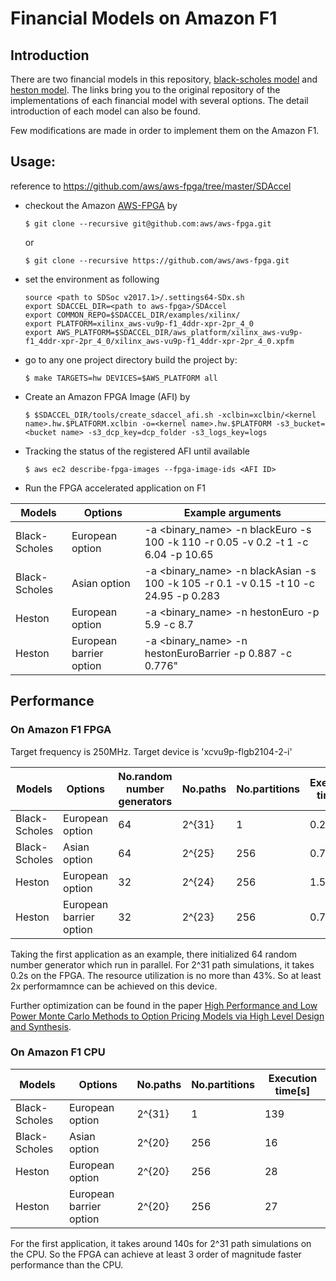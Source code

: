 # Financial Models on Amazon F1
## Introduction
There are two financial models in this repository, [black-scholes model](https://github.com/KitAway/BlackScholes_MonteCarlo) and [heston model](https://github.com/KitAway/HestonModel_MonteCarlo). The links bring you to the original repository of the implementations of each financial model with several options. The detail introduction of each model can also be found. 

Few modifications are made in order to implement them on the Amazon F1.  

## Usage: 
reference to https://github.com/aws/aws-fpga/tree/master/SDAccel
- checkout the Amazon [AWS-FPGA](https://github.com/aws/aws-fpga) by
    ```
    $ git clone --recursive git@github.com:aws/aws-fpga.git
    ```
  or
    ```
    $ git clone --recursive https://github.com/aws/aws-fpga.git
    ```
- set the environment as following
  ```
  source <path to SDSoc v2017.1>/.settings64-SDx.sh
  export SDACCEL_DIR=<path to aws-fpga>/SDAccel
  export COMMON_REPO=$SDACCEL_DIR/examples/xilinx/
  export PLATFORM=xilinx_aws-vu9p-f1_4ddr-xpr-2pr_4_0
  export AWS_PLATFORM=$SDACCEL_DIR/aws_platform/xilinx_aws-vu9p-f1_4ddr-xpr-2pr_4_0/xilinx_aws-vu9p-f1_4ddr-xpr-2pr_4_0.xpfm
  ```
- go to any one project directory build the project by:
  ```
  $ make TARGETS=hw DEVICES=$AWS_PLATFORM all
  ```
 - Create an Amazon FPGA Image (AFI) by 
   ```
   $ $SDACCEL_DIR/tools/create_sdaccel_afi.sh -xclbin=xclbin/<kernel name>.hw.$PLATFORM.xclbin -o=<kernel name>.hw.$PLATFORM -s3_bucket=<bucket name> -s3_dcp_key=dcp_folder -s3_logs_key=logs
   ```
 - Tracking the status of the registered AFI until available
   ```
   $ aws ec2 describe-fpga-images --fpga-image-ids <AFI ID>
   ```
 - Run the FPGA accelerated application on F1

| Models | Options | Example arguments |
| - | - | - |
| Black-Scholes | European option |-a <binary_name> -n blackEuro -s 100 -k 110 -r 0.05 -v 0.2 -t 1 -c 6.04 -p 10.65|
| Black-Scholes | Asian option |-a <binary_name> -n blackAsian -s 100 -k 105 -r 0.1 -v 0.15 -t 10 -c 24.95 -p 0.283|
| Heston | European option | -a <binary_name> -n hestonEuro -p 5.9 -c 8.7|
| Heston | European barrier option |-a <binary_name>  -n hestonEuroBarrier -p 0.887 -c 0.776"|
## Performance

### On Amazon F1 FPGA
Target frequency is 250MHz. 
Target device is 'xcvu9p-flgb2104-2-i'

| Models | Options | No.random number generators | No.paths | No.partitions | Execution time[s]| Theoretical estimation[s] | LUT | LUTMem | REG | BRAM | DSP | 
|-|-|-|-|-|-|-|-|-|-|-| -|
| Black-Scholes | European option |64|2^{31}|1|0.2|0.14|25% |2.7%|13% |19% | 43%|
| Black-Scholes | Asian option |64|2^{25}| 256|0.74|0.55|25%|2.2%|13%|19%|43%|
| Heston | European option |32|2^{24}|256|1.52|1.14|15% |2.2%|8.2%|8.2%| 26%|
| Heston | European barrier option |32|2^{23}|256|0.75|0.56|14%|2.3%|7.8%|8.0%|26%|

Taking the first application as an example, there initialized 64 random number generator which run in parallel. For 2^31 path simulations, it takes 0.2s on the FPGA. The resource utilization is no more than 43%. So at least 2x performamnce can be achieved on this device. 

Further optimization can be found in the paper [High Performance and Low Power Monte Carlo Methods to Option Pricing Models via High Level Design and Synthesis](http://ieeexplore.ieee.org/abstract/document/7920245/).

### On Amazon F1 CPU

| Models | Options | No.paths | No.partitions | Execution time[s]|
|-|-|-|-|-|
| Black-Scholes | European option |2^{31}|1|139|
| Black-Scholes | Asian option |2^{20}| 256|16|
| Heston | European option |2^{20}|256|28|
| Heston | European barrier option |2^{20}|256|27|

For the first application, it takes around 140s for 2^31 path simulations on the CPU. So the FPGA can achieve at least 3 order of magnitude faster performance than the CPU. 

